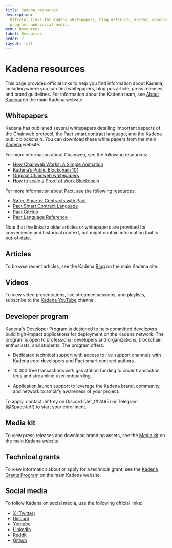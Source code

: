 ```yaml
---
title: Kadena resources
description:
  Official links for Kadena whitepapers, blog articles, videos, developer
  program, and social media.
menu: Resources
label: Resources
order: 7
layout: full
---
```


# Kadena resources

This page provides official links to help you find information about Kadena, including where you can find whitepapers, blog pos article, press releases, and brand guidelines.
For information about the Kadena team, see [About Kadena](https://www.kadena.io/about) on the main Kadena website.

## Whitepapers

Kadena has published several whitepapers detailing important aspects of the Chainweb protocol, the Pact smart contract language, and the Kadena public blockchain.
You can download these white papers from the main [Kadena](https://www.kadena.io/whitepapers) website.

For more information about Chainweb, see the following resources:

- [How Chainweb Works: A Simple Animation](https://www.youtube.com/watch?v=hYvXxFbsN6I)
- [Kadena’s Public Blockchain 101](/blogchain/2019/all-about-chainweb-101-and-faqs-2019-02-01)
- [Original Chainweb whitepapers](https://www.kadena.io/whitepapers)
- [How to scale a Proof of Work Blockchain](/blogchain/2021/how-to-scale-a-proof-of-work-blockchain-2021-03-07)

For more information about Pact, see the following resources:

- [Safer, Smarter Contracts with Pact](/blogchain/2019/safer-smarter-contracts-with-pact-2019-02-20)
- [Pact Smart Contract Language](https://www.kadena.io/whitepapers)
- [Pact GitHub](https://github.com/kadena-io/pact)
- [Pact Language Reference](/pact/reference)

Note that the links to older articles or whitepapers are provided for
convenience and historical context, but might contain information that is
out-of-date.

## Articles

To browse recent articles, see the Kadena [Blog](https://www.kadena.io/blog) on
the main Kadena site.

## Videos

To view video presentations, live streamed sessions, and playlists, subscribe to
the [Kadena YouTube](https://www.youtube.com/kadenablockchain) channel.

## Developer program

Kadena's Developer Program is designed to help committed developers build
high-impact applications for deployment on the Kadena network. The program is
open to professional developers and organizations, blockchain enthusiasts, and
students. The program offers:

- Dedicated technical support with access to live support channels with Kadena
  core developers and Pact smart contract authors.

- 10,000 free transactions with gas station funding to cover transaction fees
  and streamline user onboarding.

- Application launch support to leverage the Kadena brand, community, and
  network to amplify awareness of your project.

To apply, contact Jeffrey on Discord (Jef_f#2495) or Telegram (@SpaceJeff) to
start your enrollment.

## Media kit

To view press releases and download branding assets, see the
[Media kit](https://www.kadena.io/media-kit) on the main Kadena website.

## Technical grants

To view information about or apply for a technical grant, see the
[Kadena Grants Program](https://kadena.io/grants/) on the main Kadena website.

## Social media

To follow Kadena on social media, use the following official links:

- [X (Twitter)](https://twitter.com/kadena_io)
- [Discord](https://discord.gg/jRn8GwcFCj)
- [Youtube](https://www.youtube.com/kadenablockchain)
- [LinkedIn](https://www.linkedin.com/company/kadena-llc/mycompany/)
- [Reddit](https://www.reddit.com/r/kadena/)
- [Github](https://github.com/kadena-community)
